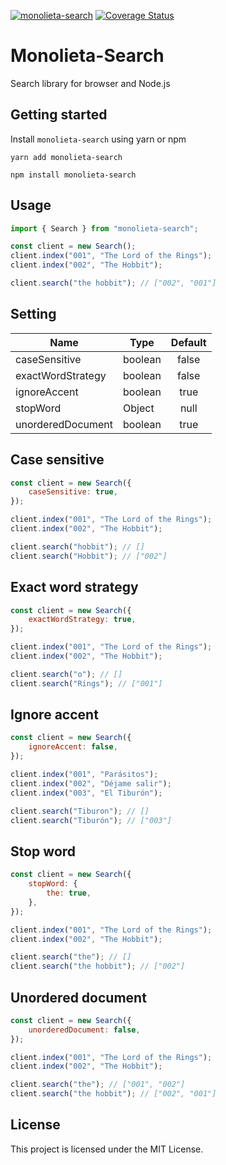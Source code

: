 [![monolieta-search](https://badgen.net/bundlephobia/minzip/monolieta-search)](https://bundlephobia.com/result?p=monolieta-search)
[![Coverage Status](https://coveralls.io/repos/github/jonattanva/monolieta-search/badge.svg?branch=main)](https://coveralls.io/github/jonattanva/monolieta-search?branch=main)

# Monolieta-Search

Search library for browser and Node.js

## Getting started

Install `monolieta-search` using yarn or npm

```shell
yarn add monolieta-search
```

```shell
npm install monolieta-search
```

## Usage

```js
import { Search } from "monolieta-search";

const client = new Search();
client.index("001", "The Lord of the Rings");
client.index("002", "The Hobbit");

client.search("the hobbit"); // ["002", "001"]
```

## Setting

| Name              | Type    | Default |
| ----------------- | ------- | :-----: |
| caseSensitive     | boolean |  false  |
| exactWordStrategy | boolean |  false  |
| ignoreAccent      | boolean |  true   |
| stopWord          | Object  |  null   |
| unorderedDocument | boolean |  true   |

## Case sensitive

```js
const client = new Search({
    caseSensitive: true,
});

client.index("001", "The Lord of the Rings");
client.index("002", "The Hobbit");

client.search("hobbit"); // []
client.search("Hobbit"); // ["002"]
```

## Exact word strategy

```js
const client = new Search({
    exactWordStrategy: true,
});

client.index("001", "The Lord of the Rings");
client.index("002", "The Hobbit");

client.search("o"); // []
client.search("Rings"); // ["001"]
```

## Ignore accent

```js
const client = new Search({
    ignoreAccent: false,
});

client.index("001", "Parásitos");
client.index("002", "Déjame salir");
client.index("003", "El Tiburón");

client.search("Tiburon"); // []
client.search("Tiburón"); // ["003"]
```

## Stop word

```js
const client = new Search({
    stopWord: {
        the: true,
    },
});

client.index("001", "The Lord of the Rings");
client.index("002", "The Hobbit");

client.search("the"); // []
client.search("the hobbit"); // ["002"]
```

## Unordered document

```js
const client = new Search({
    unorderedDocument: false,
});

client.index("001", "The Lord of the Rings");
client.index("002", "The Hobbit");

client.search("the"); // ["001", "002"]
client.search("the hobbit"); // ["002", "001"]
```

## License

This project is licensed under the MIT License.
